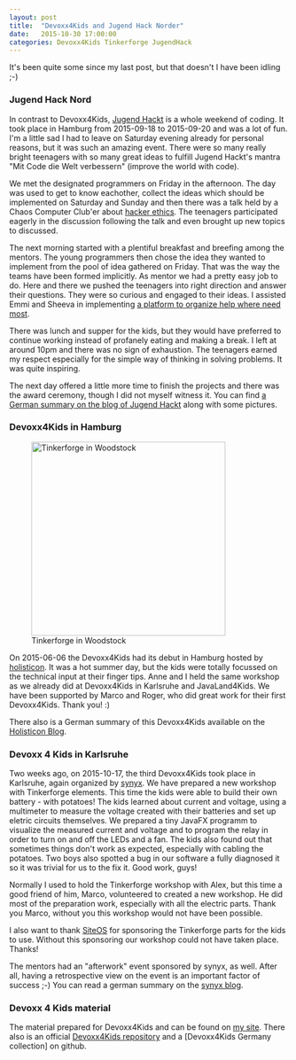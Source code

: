 ```yaml
---
layout: post
title:  "Devoxx4Kids and Jugend Hack Norder"
date:   2015-10-30 17:00:00
categories: Devoxx4Kids Tinkerforge JugendHack
---
```


It's been quite some since my last post, but that doesn't I have been idling ;-) 

### Jugend Hack Nord
In contrast to Devoxx4Kids, [Jugend Hackt][1] is a whole weekend of coding. It took place in Hamburg from 2015-09-18 to 2015-09-20 and was a lot of fun. I'm a little sad I had to leave on Saturday evening already for personal reasons, but it was such an amazing event. There were so many really bright teenagers with so many great ideas to fulfill Jugend Hackt's mantra "Mit Code die Welt verbessern" (improve the world with code).

We met the designated programmers on Friday in the afternoon. The day was used to get to know eachother, collect the ideas which should be implemented on Saturday and Sunday and then there was a talk held by a Chaos Computer Club'er about [hacker ethics][2]. The teenagers participated eagerly in the discussion following the talk and even brought up new topics to discussed.

The next morning started with a plentiful breakfast and breefing among the mentors. The young programmers then chose the idea they wanted to implement from the pool of idea gathered on Friday. That was the way the teams have been formed implicitly. As mentor we had a pretty easy job to do. Here and there we pushed the teenagers into right direction and answer their questions. They were so curious and engaged to their ideas. I assisted Emmi and Sheeva in implementing [a platform to organize help where need most][3].

There was lunch and supper for the kids, but they would have preferred to continue working instead of profanely eating and making a break. I left at around 10pm and there was no sign of exhaustion. The teenagers earned my respect especially for the simple way of thinking in solving problems. It was quite inspiring.

The next day offered a little more time to finish the projects and there was the award ceremony, though I did not myself witness it. You can find [a German summary on the blog of Jugend Hackt][4] along with some pictures.

### Devoxx4Kids in Hamburg

<figure class="right">
    <img src="/img/d4k/tf-in-woodstock.jpeg" style="width: 350px;" title="Tinkerforge in Woodstock" alt="Tinkerforge in Woodstock">
    <figcaption>Tinkerforge in Woodstock</figcaption>
</figure>

On 2015-06-06 the Devoxx4Kids had its debut in Hamburg hosted by [holisticon][5]. It was a hot summer day, but the kids were totally focussed on the technical input at their finger tips. Anne and I held the same workshop as we already did at Devoxx4Kids in Karlsruhe and JavaLand4Kids. We have been supported by Marco and Roger, who did great work for their first Devoxx4Kids. Thank you! :)

There also is a German summary of this Devoxx4Kids available on the [Holisticon Blog][6].

### Devoxx 4 Kids in Karlsruhe

Two weeks ago, on 2015-10-17, the third Devoxx4Kids took place in Karlsruhe, again organized by [synyx][7]. We have prepared a new workshop with Tinkerforge elements. This time the kids were able to build their own battery - with potatoes! The kids learned about current and voltage, using a multimeter to measure the voltage created with their batteries and set up eletric circuits themselves. We prepared a tiny JavaFX programm to visualize the measured current and voltage and to program the relay in order to turn on and off the LEDs and a fan. The kids also found out that sometimes things don't work as expected, especially with cabling the potatoes. Two boys also spotted a bug in our software a fully diagnosed it so it was trivial for us to the fix it. Good work, guys!

Normally I used to hold the Tinkerforge workshop with Alex, but this time a good friend of him, Marco, volunteered to created a new workshop. He did most of the preparation work, especially with all the electric parts. Thank you Marco, without you this workshop would not have been possible.

I also want to thank [SiteOS][8] for sponsoring the Tinkerforge parts for the kids to use. Without this sponsoring our workshop could not have taken place. Thanks!

The mentors had an "afterwork" event sponsored by synyx, as well. After all, having a retrospective view on the event is an important factor of success ;-) You can read a german summary on the [synyx blog][12].

### Devoxx 4 Kids material
The material prepared for Devoxx4Kids and can be found on [my site][9]. There also is an official [Devoxx4Kids repository][10] and a [Devoxx4Kids Germany collection] on github.



[1]: http://jugendhackt.de/events/nord/
[2]: https://www.ccc.de/de/hackerethik
[3]: https://hackdash.org/projects/55fd48cc74d6ac1d214517b5
[4]: http://jugendhackt.de/der-norden-wurde-erfolgreich-gehackt/
[5]: https://www.holisticon.de/
[6]: https://www.holisticon.de/2015/06/devoxx4kids-zum-ersten-mal-hamburg/
[7]: http://www.synyx.de/
[8]: http://www.siteos.de/
[9]: /devoxx4kids/
[10]: https://github.com/devoxx4kids/materials
[11]: https://github.com/Devoxx4KidsDE
[12]: https://blog.synyx.de/2015/10/dritte-devoxx4kids-neue-location-neue-workshops-altbekannter-spass/
